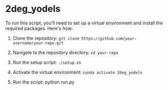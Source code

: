 # 2deg_yodels

To run this script, you'll need to set up a virtual environment and install the required packages. Here's how:

1. Clone the repository:
`git clone https://github.com/your-username/your-repo.git`

 
2. Navigate to the repository directory:
`cd your-repo`


3. Run the setup script:
`./setup.sh`


4. Activate the virtual environment:
`conda activate 2deg_yodels`


5. Run the script:
python run.py


